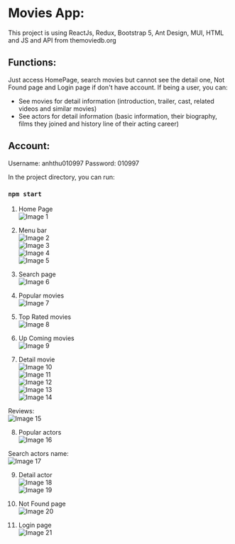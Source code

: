 # Movies App:

This project is using ReactJs, Redux, Bootstrap 5, Ant Design, MUI, HTML and JS and API from themoviedb.org

## Functions:

Just access HomePage, search movies but cannot see the detail one, Not Found page and Login page if don't have account.
If being a user, you can:
 - See movies for detail information (introduction, trailer, cast, related videos and similar movies)
 - See actors for detail information (basic information, their biography, films they joined and history line of their acting career)

## Account:
Username: anhthu010997
Password: 010997

In the project directory, you can run:
### `npm start`

1. Home Page<br>
![Image 1](https://i.ibb.co/BcKsMT5/Screenshot-2023-08-09-at-23-11-04.png)<br>

2. Menu bar<br>
![Image 2](https://i.ibb.co/SyfnNqt/Screenshot-2023-08-09-at-23-15-52.png)<br>
![Image 3](https://i.ibb.co/D7zCVSQ/Screenshot-2023-08-09-at-23-15-59.png)<br>
![Image 4](https://i.ibb.co/KythvH8/Screenshot-2023-08-09-at-23-15-37.png)<br>
![Image 5](https://i.ibb.co/44NTjnY/Screenshot-2023-08-09-at-23-15-01.png)<br>

3. Search page<br>
![Image 6](https://i.ibb.co/z4x212d/Screenshot-2023-08-09-at-23-50-51.png)<br>

4. Popular movies<br>
![Image 7](https://i.ibb.co/bL4vNtt/Screenshot-2023-08-09-at-23-52-41.png)<br>

5. Top Rated movies<br>
![Image 8](https://i.ibb.co/gMY07ny/Screenshot-2023-08-09-at-23-53-48.png)<br>

6. Up Coming movies<br>
![Image 9](https://i.ibb.co/61QMynB/Screenshot-2023-08-10-at-00-02-32.png)<br>

7. Detail movie<br>
![Image 10](https://i.ibb.co/sRL5q6S/Screenshot-2023-08-10-at-00-11-21.png)<br>
![Image 11](https://i.ibb.co/hcWvGwd/Screenshot-2023-08-10-at-00-11-54.png)<br>
![Image 12](https://i.ibb.co/F0csVBg/Screenshot-2023-08-10-at-00-12-44.png)<br>
![Image 13](https://i.ibb.co/7k6hB3m/Screenshot-2023-08-10-at-00-13-15.png)<br>
![Image 14](https://i.ibb.co/kqt6MqG/Screenshot-2023-08-10-at-00-13-24.png)<br>

Reviews:<br>
![Image 15](https://i.ibb.co/Qd2VPKh/Screenshot-2023-08-10-at-00-17-00.png)<br>

8. Popular actors<br>
![Image 16](https://i.ibb.co/HC1czVg/Screenshot-2023-08-10-at-00-20-51.png)<br>

Search actors name:<br>
![Image 17](https://i.ibb.co/3dHscGG/Screenshot-2023-08-10-at-00-26-37.png)<br>

9. Detail actor<br>
![Image 18](https://i.ibb.co/Hn0QKxy/Screenshot-2023-08-10-at-00-23-05.png)<br>
![Image 19](https://i.ibb.co/rMtNWcM/Screenshot-2023-08-10-at-00-25-03.png)<br>

10. Not Found page <br>
![Image 20](https://i.ibb.co/rQpvT6s/Screenshot-2023-08-10-at-00-28-11.png)<br>

11. Login page<br>
![Image 21](https://i.ibb.co/5R9tf7c/Screenshot-2023-08-10-at-00-29-40.png)<br>